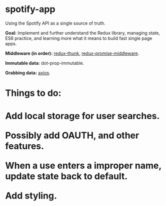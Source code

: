 # spotify-app

Using the Spotify API as a single source of truth. 

**Goal:** Implement and further understand the Redux library, managing state, ES6 practice, and learning more what it means to build fast single page apps. 

**Middleware (in order):** <a href="https://github.com/gaearon/redux-thunk">redux-thunk</a>, <a href="https://github.com/pburtchaell/redux-promise-middleware">redux-promise-middleware</a>.

**Immutable data:** dot-prop-immutable.

**Grabbing data:** <a href="https://github.com/mzabriskie/axios">axios</a>.


<h1>Things to do:<h1>

Add local storage for user searches.

Possibly add OAUTH, and other features.

When a use enters a improper name, update state back to default.

Add styling.
